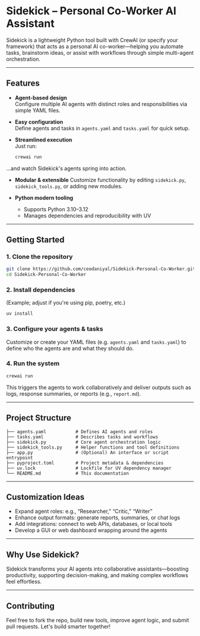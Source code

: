 # Sidekick – Personal Co-Worker AI Assistant

Sidekick is a lightweight Python tool built with CrewAI (or specify your framework) that acts as a personal AI co-worker—helping you automate tasks, brainstorm ideas, or assist with workflows through simple multi-agent orchestration.

---

##  Features

- **Agent-based design**  
  Configure multiple AI agents with distinct roles and responsibilities via simple YAML files.

- **Easy configuration**  
  Define agents and tasks in `agents.yaml` and `tasks.yaml` for quick setup.

- **Streamlined execution**  
  Just run:
  ```bash
  crewai run
  ```

…and watch Sidekick's agents spring into action.

* **Modular & extensible**
  Customize functionality by editing `sidekick.py`, `sidekick_tools.py`, or adding new modules.

* **Python modern tooling**

  * Supports Python 3.10–3.12
  * Manages dependencies and reproducibility with UV

---

## Getting Started

### 1. Clone the repository

```bash
git clone https://github.com/ceodaniyal/Sidekick-Personal-Co-Worker.git
cd Sidekick-Personal-Co-Worker
```

### 2. Install dependencies

(Example; adjust if you're using pip, poetry, etc.)

```bash
uv install
```

### 3. Configure your agents & tasks

Customize or create your YAML files (e.g. `agents.yaml` and `tasks.yaml`) to define who the agents are and what they should do.

### 4. Run the system

```bash
crewai run
```

This triggers the agents to work collaboratively and deliver outputs such as logs, response summaries, or reports (e.g., `report.md`).

---

## Project Structure

```
├── agents.yaml           # Defines AI agents and roles
├── tasks.yaml            # Describes tasks and workflows
├── sidekick.py           # Core agent orchestration logic
├── sidekick_tools.py     # Helper functions and tool definitions
├── app.py                # (Optional) An interface or script entrypoint
├── pyproject.toml        # Project metadata & dependencies
├── uv.lock               # Lockfile for UV dependency manager
└── README.md             # This documentation
```

---

## Customization Ideas

* Expand agent roles: e.g., “Researcher,” “Critic,” “Writer”
* Enhance output formats: generate reports, summaries, or chat logs
* Add integrations: connect to web APIs, databases, or local tools
* Develop a GUI or web dashboard wrapping around the agents

---

## Why Use Sidekick?

Sidekick transforms your AI agents into collaborative assistants—boosting productivity, supporting decision-making, and making complex workflows feel effortless.

---

## Contributing

Feel free to fork the repo, build new tools, improve agent logic, and submit pull requests. Let's build smarter together!


